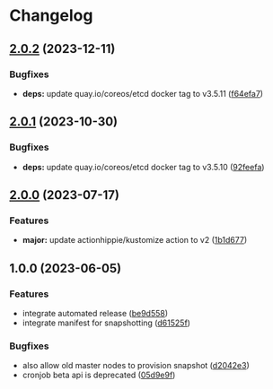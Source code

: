 # Changelog

## [2.0.2](https://github.com/kustomhippie/etcd/compare/v2.0.1...v2.0.2) (2023-12-11)


### Bugfixes

* **deps:** update quay.io/coreos/etcd docker tag to v3.5.11 ([f64efa7](https://github.com/kustomhippie/etcd/commit/f64efa7347f908f96d7859d34d663bc24c1d4f71))

## [2.0.1](https://github.com/kustomhippie/etcd/compare/v2.0.0...v2.0.1) (2023-10-30)


### Bugfixes

* **deps:** update quay.io/coreos/etcd docker tag to v3.5.10 ([92feefa](https://github.com/kustomhippie/etcd/commit/92feefaf13596caa3f42fefca73797f6892c182e))

## [2.0.0](https://github.com/kustomhippie/etcd/compare/v1.0.0...v2.0.0) (2023-07-17)


### Features

* **major:** update actionhippie/kustomize action to v2 ([1b1d677](https://github.com/kustomhippie/etcd/commit/1b1d6772bbed2fe8486b80ee4fa11c7d1100c9ed))

## 1.0.0 (2023-06-05)


### Features

* integrate automated release ([be9d558](https://github.com/kustomhippie/etcd/commit/be9d558663a97b7aece147c6793ce0f266913752))
* integrate manifest for snapshotting ([d61525f](https://github.com/kustomhippie/etcd/commit/d61525f191a45ce68f71f565017dbb7c13300186))


### Bugfixes

* also allow old master nodes to provision snapshot ([d2042e3](https://github.com/kustomhippie/etcd/commit/d2042e3d7dc844be24f0d5534853a253f1693c2a))
* cronjob beta api is deprecated ([05d9e9f](https://github.com/kustomhippie/etcd/commit/05d9e9fe7fd93112bec4b7c1f1122af883880eb6))
